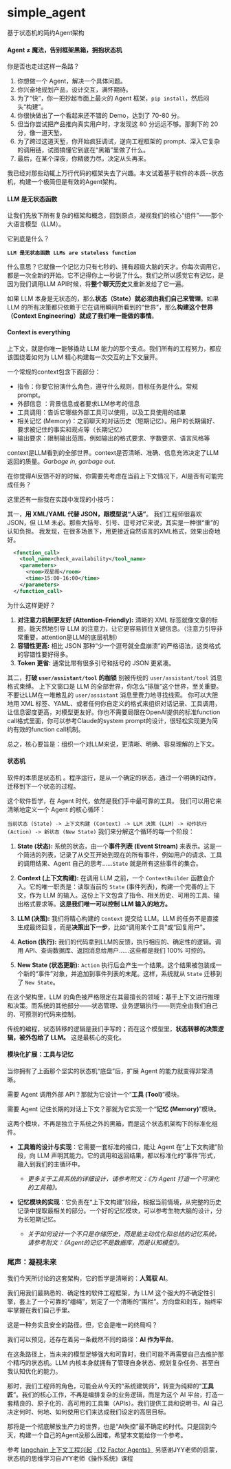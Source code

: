 # simple_agent
基于状态机的简约Agent架构

#### Agent ≠ 魔法，告别框架黑箱，拥抱状态机

你是否也走过这样一条路？

1. 你想做一个 Agent，解决一个具体问题。
2. 你兴奋地规划产品，设计交互，满怀期待。
3. 为了“快”，你一把抄起市面上最火的 Agent 框架，`pip install`，然后闷头“构建”。
4. 你很快做出了一个看起来还不错的 Demo，达到了 70-80 分。
5. 但当你尝试把产品推向真实用户时，才发现这 80 分远远不够。那剩下的 20 分，像一道天堑。
6. 为了跨过这道天堑，你开始疯狂调试，逆向工程框架的 prompt、深入它复杂的调用链，试图搞懂它到底在“黑箱”里做了什么。
7. 最后，在某个深夜，你精疲力尽，决定从头再来。

我已经对那些动辄上万行代码的框架失去了兴趣。本文试着基于软件的本质--状态机，构建一个极简但是有效的Agent架构。

#### LLM 是无状态函数

让我们先放下所有复杂的框架和概念，回到原点，凝视我们的核心“组件”——那个大语言模型（LLM）。

它到底是什么？

**`LLM 是无状态函数 LLMs are stateless function`**

什么意思？它就像一个记忆力只有七秒的、拥有超级大脑的天才。你每次调用它，都是一次全新的开始。它不记得你上一秒说了什么。我们之所以感觉它有记忆，是因为我们调用LLM API时候，将**整个聊天历史**又重新发给了它一遍。

如果 LLM 本身是无状态的，那么**状态（State）就必须由我们自己来管理**。如果 LLM 的所有决策都只依赖于它在调用瞬间所看到的“世界”，那么**构建这个世界（Context Engineering）就成了我们唯一能做的事情**。

#### Context is everything

上下文，就是你唯一能够撬动 LLM 能力的那个支点。我们所有的工程努力，都应该围绕着如何为 LLM 精心构建每一次交互的上下文展开。

一个常规的context包含下面部分：
 - 指令：你要它扮演什么角色，遵守什么规则，目标任务是什么。常规prompt。
- 外部信息 ：背景信息或者要求LLM参考的信息
- 工具调用：告诉它哪些外部工具可以使用，以及工具使用的结果
- 相关记忆 (Memory)：之前聊天的对话历史（短期记忆）。用户的长期偏好、要求被记住的事实和观点等（长期记忆）
- 输出要求：限制输出范围，例如输出的格式要求、字数要求、语言风格等

context是LLM看到的全部世界。context是否清晰、准确、信息充沛决定了LLM返回的质量。_Garbage in, garbage out._

在你觉得AI反馈不好的时候，你需要先考虑在当前上下文情况下，AI是否有可能完成任务？

这里还有一些我在实践中发现的小技巧：

其一，**用 XML/YAML 代替 JSON，跟模型说“人话”**。
我们工程师很喜欢 JSON，但 LLM 未必。那些大括号、引号、逗号对它来说，其实是一种很“重”的认知负担。
我发现，在很多场景下，用更接近自然语言的XML格式，效果出奇地好。
```xml
  <function_call>
    <tool_name>check_availability</tool_name>
    <parameters>
      <room>观星阁</room>
      <time>15:00-16:00</time>
    </parameters>
  </function_call>
```
为什么这样更好？
1. **对注意力机制更友好 (Attention-Friendly):** 清晰的 XML 标签就像文章的标题，能天然地引导 LLM 的注意力，让它更容易抓住关键信息。（注意力引导非常重要，attention是LLM的底层机制）
2. **容错性更高:** 相比 JSON 那种“少一个逗号就全盘崩溃”的严格语法，这类格式的容错性要好得多。
3. **Token 更省:** 通常比带有很多引号和括号的 JSON 更紧凑。


其二，**打破 `user/assistant/tool` 的枷锁**
别被传统的 `user/assistant/tool` 消息格式束缚。
上下文窗口是 LLM 的全部世界，你怎么“排版”这个世界，至关重要。不要让LLM在一堆散乱的 `user/assistant` 消息里费力地寻找线索。
你可以大胆地用 XML 标签、YAML、或者任何你自定义的格式来组织对话记录、工具调用，让信息密度更高，对模型更友好。你也不需要局限在OpenAI提供的标准function call格式里面，你可以参考Claude的system prompt的设计，很轻松实现更为简约有效的function call机制。

总之，核心要旨是：组织一个对LLM来说，更清晰、明确、容易理解的上下文。
#### 状态机

软件的本质是状态机 。程序运行，是从一个确定的状态，通过一个明确的动作，迁移到下一个状态的过程。

这个软件哲学，在 Agent 时代，依然是我们手中最可靠的工具。
我们可以用它来清晰地定义一个 Agent 的核心循环：

`当前状态 (State) -> 上下文构建 (Context) -> LLM 决策 (LLM) -> 动作执行 (Action) -> 新状态 (New State)`
我们来分解这个循环的每一个阶段：

1. **State (状态):** 系统的状态，由一个**事件列表 (Event Stream)** 来表示。这是一个简洁的列表，记录了从交互开始到现在的所有事件，例如用户的请求、工具的调用结果、Agent 自己的思考……`State` 就是所有这些事件的集合。
    
2. **Context (上下文构建):** 在调用 LLM 之前，一个 `ContextBuilder` 函数会介入。它的唯一职责是：读取当前的 `State` (事件列表)，构建一个完善的上下文，作为 LLM 的输入。这份上下文包含了指令、相关历史、可用的工具、输出格式要求等。**这是我们唯一可以控制 LLM 输入的地方。**
    
3. **LLM (决策):** 我们将精心构建的 `Context` 提交给 LLM。LLM 的任务不是直接生成最终回复，而是**决策出下一步**，比如“调用某个工具”或“回复用户”。
    
4. **Action (执行):** 我们的代码拿到LLM的反馈，执行相应的、确定性的逻辑。调用 API、查询数据库、返回消息给用户……这些都是我们 100% 可控的。
    
5. **New State (状态更新):** `Action` 执行后会产生一个结果。这个结果被包装成一个新的“事件”对象，并追加到事件列表的末尾。这样，系统就从 `State` 迁移到了 `New State`。
    

在这个架构里，LLM 的角色被严格限定在其最擅长的领域：基于上下文进行推理和决策。而系统的其他部分——状态管理、业务逻辑执行——则完全由我们自己的、可预测的代码来控制。

传统的编程，状态转移的逻辑是我们手写的；而在这个模型里，**状态转移的决策逻辑，被外包给了 LLM。** 这是最核心的变化。

#### **模块化扩展：工具与记忆**

当你拥有了上面那个坚实的状态机“底盘”后，扩展 Agent 的能力就变得非常清晰。

需要 Agent 调用外部 API？那就为它设计一个“**工具 (Tool)**”模块。

需要 Agent 记住长期的对话上下文？那就为它实现一个“**记忆 (Memory)**”模块。

这两个模块，不再是独立于系统之外的黑箱，而是这个状态机架构下的标准化组件。

- **工具箱的设计与实现**：它需要一套标准的接口，能让 Agent 在“上下文构建”阶段，向 LLM 声明其能力。它的调用和返回结果，都以标准化的“事件”形式，融入到我们的主循环中。
    
    - _更多关于工具系统的详细设计，请参考附文：《为 Agent 打造一个可演化的工具箱》。_
- **记忆模块的实现**：它负责在“上下文构建”阶段，根据当前情境，从完整的历史记录中提取最相关的部分。一个好的记忆模块，可以参考生物大脑的设计，分为长短期记忆。
    
    - _关于如何设计一个不只是存储历史，而是能主动优化和总结的记忆系统，请参考附文：《Agent的记忆不是数据库，而是认知模型》。_

### 尾声：凝视未来

我们今天所讨论的这套架构，它的哲学是清晰的：**人驾驭 AI**。

我们用我们最熟悉的、确定性的软件工程框架，为 LLM 这个强大的不确定性引擎，套上了一个可靠的“缰绳”，划定了一个清晰的“围栏”。方向盘和刹车，始终牢牢掌握在我们自己手里。

这是一种务实且安全的路径。但，它会是唯一的终局吗？

我们可以预见，还存在着另一条截然不同的路径：**AI 作为平台**。

在这条路径上，当未来的模型足够强大和可靠时，我们可能不再需要自己去维护那个精巧的状态机。LLM 内核本身就拥有了管理自身状态、规划复杂任务、甚至自我认知优化的能力。

那时，我们工程师的角色，可能会从今天的“系统建筑师”，转变为纯粹的“**工具匠**”。我们的核心工作，不再是编排复杂的业务逻辑，而是为这个 AI 平台，打造一套精良的、原子化的、高可用的工具集（APIs）。我们提供工具和说明书，AI 自己决定何时、何地、如何使用它们来达成我们设定的高层目标。

那将是一个彻底解放生产力的世界，也是“AI失控”最不确定的时代。只是回到今天，构建一个自己的Agent没那么困难，希望本文能给你一个参考。




参考
[langchain 上下文工程兴起](https://blog.langchain.com/the-rise-of-context-engineering/)
[《12 Factor Agents》](https://github.com/humanlayer/12-factor-agents?ref=blog.langchain.com)
另感谢JYY老师的启蒙，状态机的思维学习自JYY老师《操作系统》课程